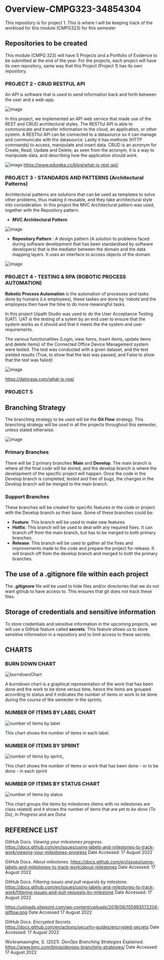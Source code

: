 # Overview-CMPG323-34854304
This repository is for project 1. This is where I will be keeping track of the workload for this module (CMPG323) for this semester

## Repositories to be created
This module (CMPG 323) will have 5 Projects and a Portfolio of Evidence to be submitted at the end of the year. For the projects, each project will have its own repository, same way that this Project (Project 1) has its own repository.

### PROJECT 2 - CRUD RESTFUL API
An API is software that is used to send information back and forth between the user and a web-app.

![image](https://user-images.githubusercontent.com/110591480/201393822-aaa8b47d-b405-49ed-bcbe-48472f1f6c80.png)

In this project, we implemented an API web service that made use of the REST and CRUD architectural styles.
The RESTful API is able to communicate and transfer information to the cloud, an application, or other system. A RESTful API can be connected to a datasource so it can manage and communicate with the datasource. Lastly it has methods (HTTP commands) to access, manipulate and insert data. 
CRUD is an acronym for Create, Read, Update and Delete; as seen from the acronym, it is a way to manipulate data, and describing how the application should work.

![image](https://user-images.githubusercontent.com/110591480/201395606-b2a6f8c9-00cc-4c13-b117-a56d597e50ac.png)
https://www.edureka.co/blog/what-is-rest-api/

### PROJECT 3 - STANDARDS AND PATTERNS (Architectural Patterns)
Architectural patterns are solutions that can be used as templates to solve other problems, thus making it reusable, and they take architectural style into consideration. In this project the MVC Architectural pattern was used, together with the Repository pattern.

* **MVC Architectural Pattern**

![image](https://user-images.githubusercontent.com/110591480/201402147-7eae77a9-a6cc-40c1-8ece-c0148229f5e0.png)

* **Repository Pattern** : A design pattern (A solution to problems faced during software development that has been standardised by software developers) that is the mediator between the domain and the data mapping layers. It uses an interface to access objects of the domain

![image](https://user-images.githubusercontent.com/110591480/201403435-275a81ad-c010-4b79-8591-40c9b16b4654.png)

### PROJECT 4 - TESTING & RPA (ROBOTIC PROCESS AUTOMATION)

**Robotic Process Automation** is the automation of processes and tasks done by humans (i.e employees), these taskes are done by 'robots'and the employess then have the time to do more meaningful tasks.

In this project Uipath Studio was used to do the User Acceptance Testing (UAT). UAT is the testing of a sytem by an end user to ensure that the system works as it should and that it meets the the system and user requirements. 

The various functionalities (Login, view items, insert items, update items and delete items) of the Connected Office Device Management system were tested. The test was conducted with a given dataset, and the test yielded results (True, to show that the test was passed, and False to show that the test was failed)

![image](https://user-images.githubusercontent.com/110591480/201716553-11e8984f-d559-495a-a6f4-1779c634273d.png)

https://datorasa.com/what-is-rpa/

### PROJECT 5 




## Branching Strategy

The branching strategy to be used will be the **Git Flow** strategy. This branching strategy will be used in all the projects throughout this semester, unless stated otherwise.

![image](https://user-images.githubusercontent.com/110591480/185218289-96de49f4-de51-4c17-9d98-50963fc9ba3f.png)


### Primary Branches

There will be 2 primary branches **Main** and **Develop**. The main branch is where all the final code will be stored, and the develop branch is where the development of the specific project will happen. Once the code in the Develop branch is completed, tested and free of bugs, the changes in the Develop branch will be merged to the main branch.

### Support Branches

These branches will be created for specific features in the code or project with the Develop branch as their base.
Some of these branches could be: 
* **Feature**: This branch will  be used to make new features
* **Hotfix**: This branch will be used to deal with any required fixes. It can branch off from the main branch, but has to be merged to both primary branches.
* **Release**: This branch will be used to gather all the fixes and improvements made to the code and prepare the project for release. It will branch off from the develop branch and merged to both the primary branches.

## The use of a .gitignore file within each project
The **.gitignore** file will be used to hide files and/or directories that we do not want github to have access to. This ensures that git does not track these files.

## Storage of credentials and sensitive information
To store credentials and sensitive information in the upcoming projects, we will use a GitHub feature called **secrets**. This feature allows us to store sensitive information in a repository and to limit access to these secrets.

## CHARTS

### BURN DOWN CHART

![burndownChart](https://user-images.githubusercontent.com/110591480/188153249-99fef03b-a32a-4a3a-bfbb-39eacc27fb45.png)

A burndown chart is a graphical representation of the work that has been done and the work to be done versus time, hence the items are grouped according to status and it indicates the number of items or work to be done during the course of the semester in the sprints.

### NUMBER OF ITEMS BY LABEL CHART

![number of items by label](https://user-images.githubusercontent.com/110591480/188165838-013728d5-df08-45eb-b184-bf9b9c012ccd.png)

This chart shows the number of items in each label. 

### NUMBER OF ITEMS BY SPRINT

![number of items by sprint_](https://user-images.githubusercontent.com/110591480/188153367-40d301bf-c7b3-484a-a0ef-cc4f98f88199.png)

This chart shows the number of items or work that has been done - or to be done - in each sprint

### NUMBER OF ITEMS BY STATUS CHART

![number of items by status](https://user-images.githubusercontent.com/110591480/188154230-b2803775-bcd3-4b8b-bb7a-845a6d2ef33a.png)

This chart groups the items by milestones (items with no milestones are class related) and it shows the number of items that are yet *to be done (To Do)*, *In Progress* and are *Done*

## REFERENCE LIST

GitHub Docs. *Viewing your milestones progress*. https://docs.github.com/en/issues/using-labels-and-milestones-to-track-work/viewing-your-milestones-progress Date Accessed: 17 August 2022

GitHub Docs. *About milestones*. https://docs.github.com/en/issues/using-labels-and-milestones-to-track-work/about-milestones Date Accessed: 17 August 2022

GitHub Docs. *Filtering issues and pull requests by milestone*. https://docs.github.com/en/issues/using-labels-and-milestones-to-track-work/filtering-issues-and-pull-requests-by-milestone Date Accessed: 17 August 2022

https://uploads.sitepoint.com/wp-content/uploads/2019/06/155993572204-gitflow.png Date Accessed 17 August 2022

GitHub Docs. *Encrypted Secrets*. https://docs.github.com/en/actions/security-guides/encrypted-secrets Date Accessed: 17 August 2022

Wickramasinghe, S. (2021). *DevOps Branching Strategies Explained*. https://www.bmc.com/blogs/devops-branching-strategies/ Date Accessed: 17 August 2022





